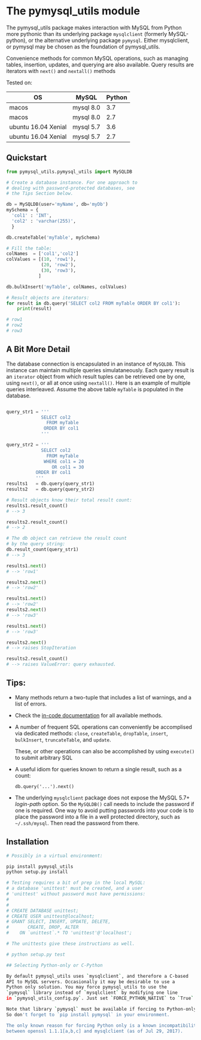 # The pymysql_utils module

The pymysql_utils package makes interaction with MySQL from
Python more pythonic than its underlying package `mysqlclient`
(formerly MySQL-python), or the alternative underlying package
`pymysql`. Either mysqlclient, or pymysql may be chosen as the
foundation of pymysql_utils.

Convenience methods for common MySQL operations, such as
managing tables, insertion, updates, and querying are also
available. Query results are iterators with `next()` and
`nextall()` methods

Tested on:

|  OS                 | MySQL        | Python |
| ------------------- | ------------ | ------ |
| macos               |  mysql 8.0   |   3.7  |
| macos               |  mysql 8.0   |   2.7  |
| ubuntu 16.04 Xenial |  mysql 5.7   |   3.6  |
| ubuntu 16.04 Xenial |  mysql 5.7   |   2.7  |

## Quickstart

```python
from pymysql_utils.pymysql_utils import MySQLDB

# Create a database instance. For one approach to
# dealing with password-protected databases, see
# the Tips Section below.

db = MySQLDB(user='myName', db='myDb')
mySchema = {
  'col1' : 'INT',
  'col2' : 'varchar(255)',
  }

db.createTable('myTable', mySchema)

# Fill the table:
colNames  = ['col1','col2']
colValues = [(10, 'row1'),
             (20, 'row2'),
             (30, 'row3'),             
            ]

db.bulkInsert('myTable', colNames, colValues)

# Result objects are iterators:
for result in db.query('SELECT col2 FROM myTable ORDER BY col1'):
    print(result)

# row1
# row2
# row3


```
## A Bit More Detail

The database connection is encapsulated in an instance of
`MySQLDB`. This instance can maintain multiple queries
simulataneously. Each query result is an `iterator` object
from which result tuples can be retrieved one by one,
using `next()`, or all at once using `nextall()`. Here is
an example of multiple queries interleaved. Assume the
above table `myTable` is populated in the database.

```python

query_str1 = '''
             SELECT col2
               FROM myTable
              ORDER BY col1
             '''

query_str2 = '''
             SELECT col2
               FROM myTable
              WHERE col1 = 20
                 OR col1 = 30
           ORDER BY col1
           '''
results1   = db.query(query_str1)
results2   = db.query(query_str2)

# Result objects know their total result count:
results1.result_count()
# --> 3

results2.result_count()
# --> 2

# The db object can retrieve the result count
# by the query string:
db.result_count(query_str1)
# --> 3

results1.next()
# --> 'row1'

results2.next()
# --> 'row2'

results1.next()
# --> 'row2'
results2.next()
# --> 'row3'

results1.next()
# --> 'row3'

results2.next()
# --> raises StopIteration

results2.result_count()
# --> raises ValueError: query exhausted.

```
## Tips:

* Many methods return a two-tuple that includes a list of warnings, and a
  list of errors.
* Check the [in-code documentation](http://htmlpreview.github.com/?https://github.com/paepcke/pymysql_utils/blob/gh-pages/docs/pymysql_utils.m.html) 
  for all available methods.
* A number of frequent SQL operations can conveniently be accomplised
  via dedicated methods: `close`, `createTable`, `dropTable`, `insert`,
  `bulkInsert`, `truncateTable`, and `update`.

  These, or other operations can also be accomplished by using
  `execute()` to submit arbitrary SQL
* A useful idiom for queries known to return a single result,
  such as a count:

    `db.query('...').next()`
* The underlying `mysqlclient` package does not expose the MySQL 5.7+
  *login-path* option. So the `MySQLDB()` call needs to include the
  password if one is required. One way to avoid putting passwords into
  your code is to place the password into a file in a well protected
  directory, such as `~/.ssh/mysql`. Then read the password from there.
  
## Installation


```bash
# Possibly in a virtual environment:

pip install pymysql_utils
python setup.py install

# Testing requires a bit of prep in the local MySQL:
# a database 'unittest' must be created, and a user
# 'unittest' without password must have permissions:
#
#
# CREATE DATABASE unittest;   
# CREATE USER unittest@localhost;
# GRANT SELECT, INSERT, UPDATE, DELETE,
#       CREATE, DROP, ALTER
#    ON `unittest`.* TO 'unittest'@'localhost';

# The unittests give these instructions as well.

# python setup.py test

## Selecting Python-only or C-Python

By default pymysql_utils uses `mysqlclient`, and therefore a C-based
API to MySQL servers. Occasionally it may be desirable to use a
Python only solution. You may force pymysql_utils to use the
`pymysql` library instead of `mysqlclient` by modifying one line
in `pymysql_utils_config.py`. Just set `FORCE_PYTHON_NATIVE` to `True`.

Note that library `pymysql` must be available if forcing to Python-only.
So don't forget to `pip install pymysql` in your environment.

The only known reason for forcing Python only is a known incompatibility
between openssl 1.1.1[a,b,c] and mysqlclient (as of Jul 29, 2017).
```

